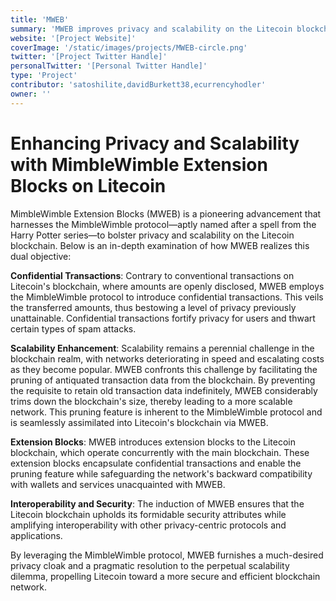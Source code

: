 ```yaml
---
title: 'MWEB'
summary: 'MWEB improves privacy and scalability on the Litecoin blockchain. It leverages the MimbleWimble protocol to enable confidential transactions, which obscure the amounts being transferred, while also allowing for the pruning of old data from the blockchain, thus improving scalability.'
website: '[Project Website]'
coverImage: '/static/images/projects/MWEB-circle.png'
twitter: '[Project Twitter Handle]'
personalTwitter: '[Personal Twitter Handle]'
type: 'Project'
contributor: 'satoshilite,davidBurkett38,ecurrencyhodler'
owner: ''
---
```


# **Enhancing Privacy and Scalability with MimbleWimble Extension Blocks on Litecoin**

MimbleWimble Extension Blocks (MWEB) is a pioneering advancement that harnesses the MimbleWimble protocol—aptly named after a spell from the Harry Potter series—to bolster privacy and scalability on the Litecoin blockchain. Below is an in-depth examination of how MWEB realizes this dual objective:

**Confidential Transactions**:
Contrary to conventional transactions on Litecoin's blockchain, where amounts are openly disclosed, MWEB employs the MimbleWimble protocol to introduce confidential transactions. This veils the transferred amounts, thus bestowing a level of privacy previously unattainable. Confidential transactions fortify privacy for users and thwart certain types of spam attacks.

**Scalability Enhancement**:
Scalability remains a perennial challenge in the blockchain realm, with networks deteriorating in speed and escalating costs as they become popular. MWEB confronts this challenge by facilitating the pruning of antiquated transaction data from the blockchain. By preventing the requisite to retain old transaction data indefinitely, MWEB considerably trims down the blockchain's size, thereby leading to a more scalable network. This pruning feature is inherent to the MimbleWimble protocol and is seamlessly assimilated into Litecoin's blockchain via MWEB.

**Extension Blocks**:
MWEB introduces extension blocks to the Litecoin blockchain, which operate concurrently with the main blockchain. These extension blocks encapsulate confidential transactions and enable the pruning feature while safeguarding the network's backward compatibility with wallets and services unacquainted with MWEB.

**Interoperability and Security**:
The induction of MWEB ensures that the Litecoin blockchain upholds its formidable security attributes while amplifying interoperability with other privacy-centric protocols and applications.


By leveraging the MimbleWimble protocol, MWEB furnishes a much-desired privacy cloak and a pragmatic resolution to the perpetual scalability dilemma, propelling Litecoin toward a more secure and efficient blockchain network.
